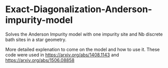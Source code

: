 # Exact-Diagonalization-Anderson-impurity-model

Solves the Anderson Impurity model with one impurity site and Nb discrete bath sites in a star geometry.


More detailed explenation to come on the model and how to use it. These code were used in https://arxiv.org/abs/1408.1143 and https://arxiv.org/abs/1506.08858

